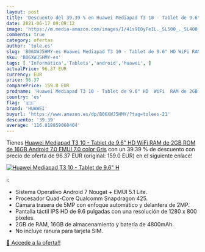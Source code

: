 ```yaml
---
layout: post
title: 'Descuento del 39.39 % en Huawei Mediapad T3 10 - Tablet de 9.6" H'
date: 2021-06-17 09:09:12
image: 'https://m.media-amazon.com/images/I/41s9E0yFeIL._SL500_._SL400_.jpg'
comments: true
category: ofertas
author: 'tole.es'
slug: 'B06XWJ5HMY-es Huawei Mediapad T3 10 - Tablet de 9.6" HD WiFi RAM de 2GB...'
sku: 'B06XWJ5HMY-es'
tags: [ 'Informática','Tablets','android','huawei', ]
actualPrice: 96.37 EUR
currency: EUR
price: 96.37
comparePrice: 159.0 EUR
prodname: 'Huawei Mediapad T3 10 - Tablet de 9.6" HD  WiFi  RAM de 2GB  ROM de 16GB  Android 7.0  EMUI 7.0   color Gris'
country: 'es'
flag: '🇪🇸'
brand: 'HUAWEI'
buyurl: 'https://www.amazon.es/dp/B06XWJ5HMY/?tag=tolees-21'
descuento: '39.39'
average: '116.818859060404'
---
```


Tienes [Huawei Mediapad T3 10 - Tablet de 9.6" HD  WiFi  RAM de 2GB  ROM de 16GB  Android 7.0  EMUI 7.0   color Gris](https://www.amazon.es/dp/B06XWJ5HMY/?tag=tolees-21) con un 39.39 % de descuento con precio de oferta de 96.37 EUR (original: 159.0 EUR) en el siguiente enlace!

[![Huawei Mediapad T3 10 - Tablet de 9.6" H](https://m.media-amazon.com/images/I/41s9E0yFeIL._SL500_._SL400_.jpg)](https://www.amazon.es/dp/B06XWJ5HMY/?tag=tolees-21)

ℹ️:

- Sistema Operativo Android 7 Nougat + EMUI 5.1 Lite.
- Procesador Quad-Core Qualcomm Snapdragon 425.
- Cámara trasera de 5MP con enfoque automático y delantera de 2MP.
- Pantalla táctil IPS HD de 9.6 pulgadas con una resolución de 1280 x 800 píxeles.
- 2GB de RAM, 16GB de almacenamiento y batería de 4800mAh.
- No incluye ranura para tarjeta SIM.

[🛒 Accede a la oferta!!](https://www.amazon.es/dp/B06XWJ5HMY/?tag=tolees-21)
